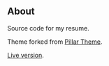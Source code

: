 ## About 

Source code for my resume. 

Theme forked from [Pillar Theme](https://github.com/xriley/pillar-theme).

[Live version](https://mherczeg.github.io/cv/).
